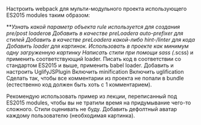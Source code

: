 Настроить webpack для мульти-модульного проекта использующего ES2015 modules таким образом:

***Узнать какой параметр объекта rule используется для создания pre/post loaderов
Добавить в качестве preLoadera auto-prefixer для стилей
Добавить в качестве preLoadera какой-либо hint-/linter для кода
Добавить loader для картинок.
Использовать в проекте как минимум одну загруженную картинку
Написать стили при помощи sass (*.scss) и применить соответствующий loader.
Писать код в соответствии со стандартом ES2015 и выше, применить babel loader.
Добавить и настроить UglifyJSPlugin
Включить minification
Включить uglification
Сделать так, чтобы все комментарии из проекта не попали в bundle (естественно код должен быть хоть с 1 комментарием).

Рекомендую использовать пример из лекции, переписанный под ES2015 modules, чтобы вы не тратили время на придумывание чего-то сложного. Стили оценивать не буду. Добавить дефолтный аватар каждому пользователю (необходимая картинка).